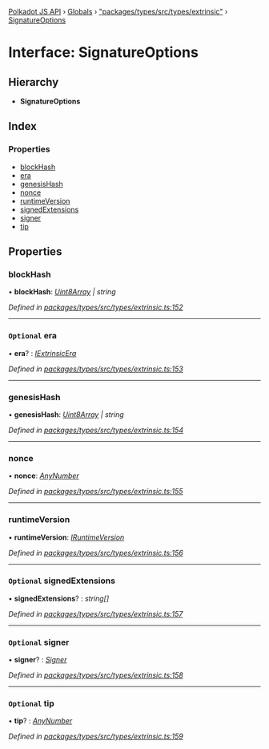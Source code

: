 [Polkadot JS API](../README.md) › [Globals](../globals.md) › ["packages/types/src/types/extrinsic"](../modules/_packages_types_src_types_extrinsic_.md) › [SignatureOptions](_packages_types_src_types_extrinsic_.signatureoptions.md)

# Interface: SignatureOptions

## Hierarchy

* **SignatureOptions**

## Index

### Properties

* [blockHash](_packages_types_src_types_extrinsic_.signatureoptions.md#blockhash)
* [era](_packages_types_src_types_extrinsic_.signatureoptions.md#optional-era)
* [genesisHash](_packages_types_src_types_extrinsic_.signatureoptions.md#genesishash)
* [nonce](_packages_types_src_types_extrinsic_.signatureoptions.md#nonce)
* [runtimeVersion](_packages_types_src_types_extrinsic_.signatureoptions.md#runtimeversion)
* [signedExtensions](_packages_types_src_types_extrinsic_.signatureoptions.md#optional-signedextensions)
* [signer](_packages_types_src_types_extrinsic_.signatureoptions.md#optional-signer)
* [tip](_packages_types_src_types_extrinsic_.signatureoptions.md#optional-tip)

## Properties

###  blockHash

• **blockHash**: *[Uint8Array](../classes/_packages_types_src_codec_raw_.raw.md#static-uint8array) | string*

*Defined in [packages/types/src/types/extrinsic.ts:152](https://github.com/polkadot-js/api/blob/6faea13a2/packages/types/src/types/extrinsic.ts#L152)*

___

### `Optional` era

• **era**? : *[IExtrinsicEra](_packages_types_src_types_extrinsic_.iextrinsicera.md)*

*Defined in [packages/types/src/types/extrinsic.ts:153](https://github.com/polkadot-js/api/blob/6faea13a2/packages/types/src/types/extrinsic.ts#L153)*

___

###  genesisHash

• **genesisHash**: *[Uint8Array](../classes/_packages_types_src_codec_raw_.raw.md#static-uint8array) | string*

*Defined in [packages/types/src/types/extrinsic.ts:154](https://github.com/polkadot-js/api/blob/6faea13a2/packages/types/src/types/extrinsic.ts#L154)*

___

###  nonce

• **nonce**: *[AnyNumber](../modules/_packages_types_src_types_helpers_.md#anynumber)*

*Defined in [packages/types/src/types/extrinsic.ts:155](https://github.com/polkadot-js/api/blob/6faea13a2/packages/types/src/types/extrinsic.ts#L155)*

___

###  runtimeVersion

• **runtimeVersion**: *[IRuntimeVersion](_packages_types_src_types_interfaces_.iruntimeversion.md)*

*Defined in [packages/types/src/types/extrinsic.ts:156](https://github.com/polkadot-js/api/blob/6faea13a2/packages/types/src/types/extrinsic.ts#L156)*

___

### `Optional` signedExtensions

• **signedExtensions**? : *string[]*

*Defined in [packages/types/src/types/extrinsic.ts:157](https://github.com/polkadot-js/api/blob/6faea13a2/packages/types/src/types/extrinsic.ts#L157)*

___

### `Optional` signer

• **signer**? : *[Signer](_packages_types_src_types_extrinsic_.signer.md)*

*Defined in [packages/types/src/types/extrinsic.ts:158](https://github.com/polkadot-js/api/blob/6faea13a2/packages/types/src/types/extrinsic.ts#L158)*

___

### `Optional` tip

• **tip**? : *[AnyNumber](../modules/_packages_types_src_types_helpers_.md#anynumber)*

*Defined in [packages/types/src/types/extrinsic.ts:159](https://github.com/polkadot-js/api/blob/6faea13a2/packages/types/src/types/extrinsic.ts#L159)*
